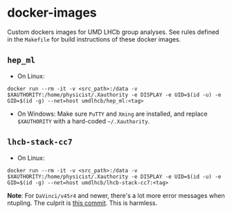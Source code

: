 # docker-images
Custom dockers images for UMD LHCb group analyses. See rules defined in the
`Makefile` for build instructions of these docker images.

## `hep_ml`

* On Linux:
```
docker run --rm -it -v <src_path>:/data -v $XAUTHORITY:/home/physicist/.Xauthority -e DISPLAY -e UID=$(id -u) -e GID=$(id -g) --net=host umdlhcb/hep_ml:<tag>
```
* On Windows: Make sure `PuTTY` and `Xming` are installed, and replace `$XAUTHORITY` with a hard-coded `~/.Xauthority`.


## `lhcb-stack-cc7`

* On Linux:
```
docker run --rm -it -v <src_path>:/data -v $XAUTHORITY:/home/physicist/.Xauthority -e DISPLAY -e UID=$(id -u) -e GID=$(id -g) --net=host umdlhcb/lhcb-stack-cc7:<tag>
```

**Note**: For `DaVinci/v45r4` and newer, there's a lot more error messages when
ntupling. The culprit is [this commit](https://gitlab.cern.ch/rcurrie/LHCb/commit/3ed724bd667d2626f35b7b710864c8fe0131dbb1). This is harmless.

